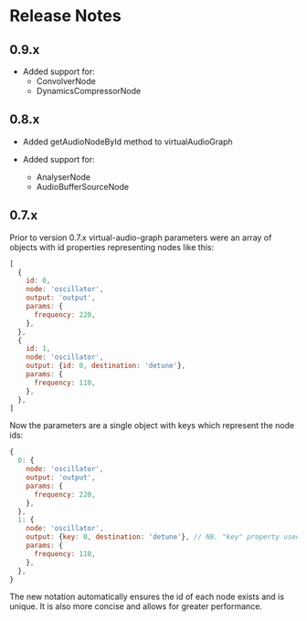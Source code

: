 # Release Notes

## 0.9.x

- Added support for:
  - ConvolverNode
  - DynamicsCompressorNode

## 0.8.x

- Added getAudioNodeById method to virtualAudioGraph

- Added support for:
  - AnalyserNode
  - AudioBufferSourceNode

## 0.7.x

Prior to version 0.7.x virtual-audio-graph parameters were an array of objects with id properties representing nodes like this:

```javascript
[
  {
    id: 0,
    node: 'oscillator',
    output: 'output',
    params: {
      frequency: 220,
    },
  },
  {
    id: 1,
    node: 'oscillator',
    output: {id: 0, destination: 'detune'},
    params: {
      frequency: 110,
    },
  },
]
```

Now the parameters are a single object with keys which represent the node ids:

```javascript
{
  0: {
    node: 'oscillator',
    output: 'output',
    params: {
      frequency: 220,
    },
  },
  1: {
    node: 'oscillator',
    output: {key: 0, destination: 'detune'}, // NB. "key" property used to be "id"
    params: {
      frequency: 110,
    },
  },
}
```

The new notation automatically ensures the id of each node exists and is unique. It is also more concise and allows for greater performance.
